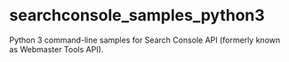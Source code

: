 # searchconsole_samples_python3
Python 3 command-line samples for Search Console API (formerly known as Webmaster Tools API).
